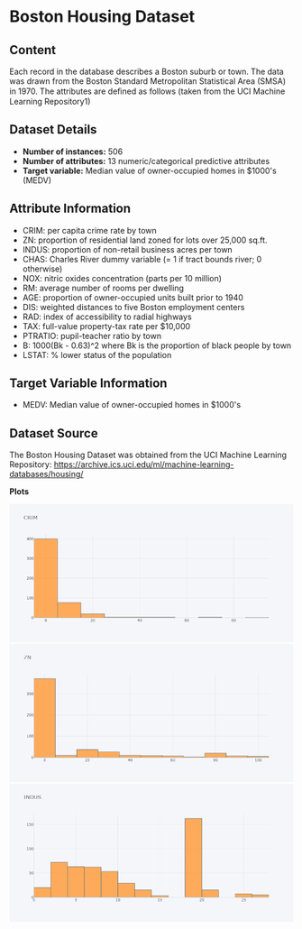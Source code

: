 # Boston Housing Dataset

## Content
Each record in the database describes a Boston suburb or town. The data was drawn from the Boston Standard Metropolitan Statistical Area (SMSA) in 1970. The attributes are deﬁned as follows (taken from the UCI Machine Learning Repository1)

## Dataset Details

- **Number of instances:** 506
- **Number of attributes:** 13 numeric/categorical predictive attributes
- **Target variable:** Median value of owner-occupied homes in $1000's (MEDV)

## Attribute Information

- CRIM: per capita crime rate by town
- ZN: proportion of residential land zoned for lots over 25,000 sq.ft.
- INDUS: proportion of non-retail business acres per town
- CHAS: Charles River dummy variable (= 1 if tract bounds river; 0 otherwise)
- NOX: nitric oxides concentration (parts per 10 million)
- RM: average number of rooms per dwelling
- AGE: proportion of owner-occupied units built prior to 1940
- DIS: weighted distances to five Boston employment centers
- RAD: index of accessibility to radial highways
- TAX: full-value property-tax rate per $10,000
- PTRATIO: pupil-teacher ratio by town
- B: 1000(Bk - 0.63)^2 where Bk is the proportion of black people by town
- LSTAT: % lower status of the population

## Target Variable Information

- MEDV: Median value of owner-occupied homes in $1000's

## Dataset Source

The Boston Housing Dataset was obtained from the UCI Machine Learning Repository:
https://archive.ics.uci.edu/ml/machine-learning-databases/housing/

**Plots**

![Plots](plots/fig1.png)
![Plots](plots/fig2.png)
![Plots](plots/fig3.png)
